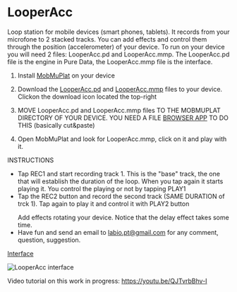 # LooperAcc

Loop station for mobile devices (smart phones, tablets). It records from your microfone to 2 stacked tracks. 
You can add effects and control them through the position (accelerometer) of your device. 
To run on your device you will need 2 files: LooperAcc.pd and LooperAcc.mmp. 
The LooperAcc.pd file is the engine in Pure Data, the LooperAcc.mmp file is the interface.

1) Install <a href="https://danieliglesia.com/mobmuplat/">MobMuPlat</a> on your device</p>
2) Download the <a href="https://github.com/LabIO/LooperAcc/blob/master/LooperAcc.pd">LooperAcc.pd</a> and <a href="https://github.com/LabIO/LooperAcc/blob/master/LooperAcc.mmp">LooperAcc.mmp</a> files to your device. Clickon the download icon located the top-right</p>
3) MOVE LooperAcc.pd and LooperAcc.mmp files TO THE MOBMUPLAT DIRECTORY OF YOUR DEVICE.
   YOU NEED A FILE <a href="https://play.google.com/store/apps/details?id=com.ape.apps.filebrowser&hl=it&pli=1">BROWSER APP</a> TO DO
   THIS (basically cut&paste)</p>
4) Open MobMuPlat and look for LooperAcc.mmp, click on it and play with it.</p>
</p>

INSTRUCTIONS
- Tap REC1 and start recording track 1. This is the "base" track, the one that will establish the duration of the loop.
When you tap again it starts playing it. You control the playing or not by tapping PLAY1
- Tap the REC2 button and record the second track (SAME DURATION of trck 1). Tap again to play it and control it with PLAY2 button</p>
Add effects rotating your device. Notice that the delay effect takes some time.
- Have fun and send an email to labio.pt@gmail.com for any comment, question, suggestion.

<a href="https://github.com/LabIO/LabIO.github.io/blob/master/LooperAcc_interface_pic.jpeg">Interface</a>

![LooperAcc interface](LooperAcc_interface_pic.jpeg)


Video tutorial on this work in progress:
https://youtu.be/QJTvrbBhv-I



